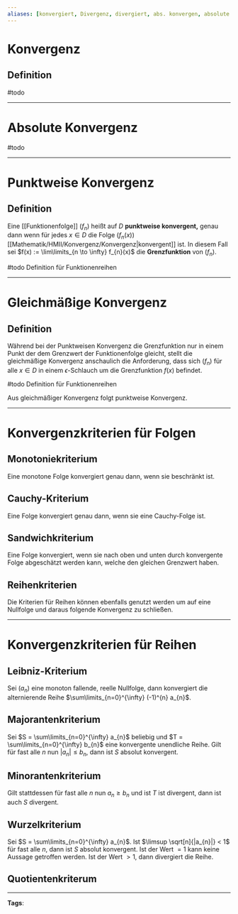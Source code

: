 ```yaml
---
aliases: [konvergiert, Divergenz, divergiert, abs. konvergen, absolute konvergen, absolute Konvergenz]
---
```


# Konvergenz
## Definition
#todo

---
# Absolute Konvergenz
#todo

---
# Punktweise Konvergenz
## Definition
Eine [[Funktionenfolge]] $(f_n)$ heißt auf $D$ **punktweise konvergent,** genau dann wenn für jedes $x \in D$ die Folge $(f_{n}(x))$ [[Mathematik/HMII/Konvergenz/Konvergenz|konvergent]] ist. In diesem Fall sei $f(x) := \lim\limits_{n \to \infty} f_{n}(x)$ die **Grenzfunktion** von $(f_{n})$.

#todo Definition für Funktionenreihen

---
# Gleichmäßige Konvergenz
## Definition
Während bei der Punktweisen Konvergenz die Grenzfunktion nur in einem Punkt der dem Grenzwert der Funktionenfolge gleicht, stellt die gleichmäßige Konvergenz anschaulich die Anforderung, dass sich $(f_{n})$ für alle $x \in D$ in einem $\epsilon$-Schlauch um die Grenzfunktion $f(x)$ befindet.

#todo Definition für Funktionenreihen

Aus gleichmäßiger Konvergenz folgt punktweise Konvergenz.

---
# Konvergenzkriterien für Folgen
## Monotoniekriterium
Eine monotone Folge konvergiert genau dann, wenn sie beschränkt ist.

## Cauchy-Kriterium
Eine Folge konvergiert genau dann, wenn sie eine Cauchy-Folge ist.

## Sandwichkriterium
Eine Folge konvergiert, wenn sie nach oben und unten durch konvergente Folge abgeschätzt werden kann, welche den gleichen Grenzwert haben.

## Reihenkriterien
Die Kriterien für Reihen können ebenfalls genutzt werden um auf eine Nullfolge und daraus folgende Konvergenz zu schließen.

---
# Konvergenzkriterien für Reihen
## Leibniz-Kriterium
Sei $(a_{n})$ eine monoton fallende, reelle Nullfolge, dann konvergiert die alternierende Reihe $\sum\limits_{n=0}^{\infty} (-1)^{n} a_{n}$.

## Majorantenkriterium
Sei $S = \sum\limits_{n=0}^{\infty} a_{n}$ beliebig und $T = \sum\limits_{n=0}^{\infty} b_{n}$ eine konvergente unendliche Reihe. Gilt für fast alle $n$ nun $|a_{n}| \leq b_{n}$, dann ist $S$ absolut konvergent.

## Minorantenkriterium
Gilt stattdessen für fast alle $n$ nun $a_{n} \geq b_{n}$ und ist $T$ ist divergent, dann ist auch $S$ divergent.

## Wurzelkriterium
Sei $S = \sum\limits_{n=0}^{\infty} a_{n}$.
Ist $\limsup \sqrt[n]{|a_{n}|} < 1$ für fast alle $n$, dann ist $S$ absolut konvergent. Ist der Wert $=1$ kann keine Aussage getroffen werden. Ist der Wert $> 1$, dann divergiert die Reihe.

## Quotientenkriterum


---
**Tags**: 